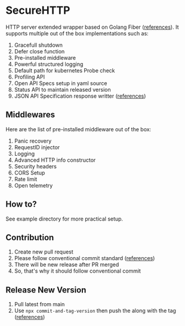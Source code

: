 # SecureHTTP

HTTP server extended wrapper based on Golang Fiber ([references](https://docs.gofiber.io/)). It supports multiple out of the box implementations such as:

1. Gracefull shutdown
2. Defer close function
3. Pre-installed middleware
4. Powerful structured logging
5. Default path for kubernetes Probe check
6. Profiling API
7. Open API Specs setup in yaml source
8. Status API to maintain released version
9. JSON API Specification response writter ([references](https://jsonapi.org/))

## Middlewares

Here are the list of pre-installed middleware out of the box:

1. Panic recovery
2. RequestID injector
3. Logging
4. Advanced HTTP info constructor
5. Security headers
6. CORS Setup
7. Rate limit
8. Open telemetry

## How to?

See example directory for more practical setup.

## Contribution

1. Create new pull request
2. Please follow conventional commit standard ([references](https://www.conventionalcommits.org/en/v1.0.0/))
3. There will be new release after PR merged
4. So, that's why it should follow conventional commit

## Release New Version

1. Pull latest from main
2. Use `npx commit-and-tag-version` then push the along with the tag ([references](https://www.npmjs.com/package/commit-and-tag-version/))
